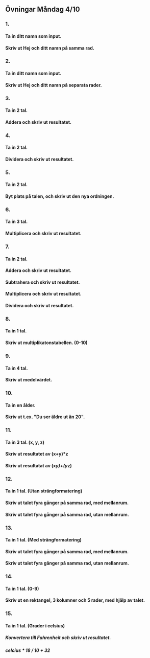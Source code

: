 ﻿## Övningar Måndag 4/10

### 1.
#### Ta in ditt namn som input.
#### Skriv ut Hej och ditt namn på samma rad.

### 2.
#### Ta in ditt namn som input.
#### Skriv ut Hej och ditt namn på separata rader.

### 3.
#### Ta in 2 tal.
#### Addera och skriv ut resultatet.

### 4.
#### Ta in 2 tal.
#### Dividera och skriv ut resultatet.

### 5.
#### Ta in 2 tal.
#### Byt plats på talen, och skriv ut den nya ordningen.

### 6.
#### Ta in 3 tal.
#### Multiplicera och skriv ut resultatet.

### 7.
#### Ta in 2 tal.
#### Addera och skriv ut resultatet.
#### Subtrahera och skriv ut resultatet.
#### Multiplicera och skriv ut resultatet.
#### Dividera och skriv ut resultatet.

### 8.
#### Ta in 1 tal.
#### Skriv ut multiplikatonstabellen. (0-10)

### 9.
#### Ta in 4 tal.
#### Skriv ut medelvärdet.

### 10.
#### Ta in en ålder.
#### Skriv ut t.ex. "Du ser äldre ut än 20".

### 11.
#### Ta in 3 tal. (x, y, z)
#### Skriv ut resultatet av (x+y)*z
#### Skriv ut resultatat av (x*y)+(y*z)

### 12.
#### Ta in 1 tal. (Utan strängformatering)
#### Skriv ut talet fyra gånger på samma rad, med mellanrum.
#### Skriv ut talet fyra gånger på samma rad, utan mellanrum.

### 13.
#### Ta in 1 tal. (Med strängformatering)
#### Skriv ut talet fyra gånger på samma rad, med mellanrum.
#### Skriv ut talet fyra gånger på samma rad, utan mellanrum.

### 14.
#### Ta in 1 tal. (0-9)
#### Skriv ut en rektangel, 3 kolumner och 5 rader, med hjälp av talet.


### 15.
#### Ta in 1 tal. (Grader i celsius)
##### Konvertera till Fahrenheit och skriv ut resultatet.
##### _celcius * 18 / 10 + 32_
